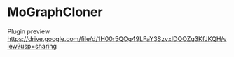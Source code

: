 # MoGraphCloner

Plugin preview https://drive.google.com/file/d/1H00r5QOg49LFaY3SzvxIDQOZq3KfJKQH/view?usp=sharing
